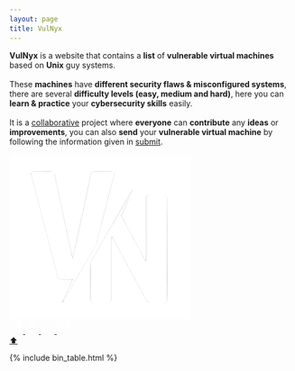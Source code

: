 ```yaml
---
layout: page
title: VulNyx
---
```


<section class="container">
<article id="vm-state">
<b>VulNyx</b> is a website that contains a <b>list</b> of <b>vulnerable virtual machines</b> based on <b>Unix</b> guy systems.
<br>
<br>
These <b>machines</b> have <b>different security flaws & misconfigured systems</b>, there are several <b>difficulty levels (easy, medium and hard)</b>, here you can <b>learn & practice</b> your <b>cybersecurity skills</b> easily.
<br>
<br>
It is a <a href="https://github.com/vulnyx/vulnyx.github.io/graphs/contributors" target="_blank">collaborative</a> project where <b>everyone</b> can <b>contribute</b> any <b>ideas</b> or <b>improvements</b>, you can also <b>send</b> your <b>vulnerable virtual machine</b> by following the information given in <a href="https://vulnyx.github.io/submit/" target="_blank">submit</a>.
<br>
<br>
</article>
<article class="media-info">
  <img class="logo" alt="VulNyx website logo" src="/assets/logo.png">
  <div class="media-links">
  <a title="Submit" href="submit">
    <svg
      xmlns="http://www.w3.org/2000/svg"
      class="icon icon-tabler icon-tabler-send"
      width="24"
      height="24"
      viewBox="0 0 24 24"
      stroke-width="2"
      stroke="#ffffff"
      fill="none"
      stroke-linecap="round"
      stroke-linejoin="round"
    >
      <path stroke="none" d="M0 0h24v24H0z" fill="none" />
      <line x1="10" y1="14" x2="21" y2="3" />
      <path
        d="M21 3l-6.5 18a0.55 .55 0 0 1 -1 0l-3.5 -7l-7 -3.5a0.55 .55 0 0 1 0 -1l18 -6.5"
      />
    </svg>
  </a>
  <a title="Discord" href="https://discord.gg/qdm3bN3Emb" target="_blank">
    <svg
      xmlns="http://www.w3.org/2000/svg"
      class="icon icon-tabler icon-tabler-brand-discord"
      width="24"
      height="24"
      viewBox="0 0 24 24"
      stroke-width="2"
      stroke="#ffffff"
      fill="none"
      stroke-linecap="round"
      stroke-linejoin="round"
    >
      <path stroke="none" d="M0 0h24v24H0z" fill="none" />
      <circle cx="9" cy="12" r="1" />
      <circle cx="15" cy="12" r="1" />
      <path d="M7.5 7.5c3.5 -1 5.5 -1 9 0" />
      <path d="M7 16.5c3.5 1 6.5 1 10 0" />
      <path
        d="M15.5 17c0 1 1.5 3 2 3c1.5 0 2.833 -1.667 3.5 -3c.667 -1.667 .5 -5.833 -1.5 -11.5c-1.457 -1.015 -3 -1.34 -4.5 -1.5l-1 2.5"
      />
      <path
        d="M8.5 17c0 1 -1.356 3 -1.832 3c-1.429 0 -2.698 -1.667 -3.333 -3c-.635 -1.667 -.476 -5.833 1.428 -11.5c1.388 -1.015 2.782 -1.34 4.237 -1.5l1 2.5"
      />
    </svg>
  </a>
  <a title="Twitter" href="https://twitter.com/vulnyx_official" target="_blank">
    <svg
      xmlns="http://www.w3.org/2000/svg"
      class="icon icon-tabler icon-tabler-brand-twitter"
      width="24"
      height="24"
      viewBox="0 0 24 24"
      stroke-width="2"
      stroke="#ffffff"
      fill="none"
      stroke-linecap="round"
      stroke-linejoin="round"
    >
      <path stroke="none" d="M0 0h24v24H0z" fill="none" />
      <path
        d="M22 4.01c-1 .49 -1.98 .689 -3 .99c-1.121 -1.265 -2.783 -1.335 -4.38 -.737s-2.643 2.06 -2.62 3.737v1c-3.245 .083 -6.135 -1.395 -8 -4c0 0 -4.182 7.433 4 11c-1.872 1.247 -3.739 2.088 -6 2c3.308 1.803 6.913 2.423 10.034 1.517c3.58 -1.04 6.522 -3.723 7.651 -7.742a13.84 13.84 0 0 0 .497 -3.753c-.002 -.249 1.51 -2.772 1.818 -4.013z"
      />
    </svg>
  </a>
  <a title="Mail" href="mailto:vulnyx@protonmail.com" target="_blank">
    <svg
      xmlns="http://www.w3.org/2000/svg"
      class="icon icon-tabler icon-tabler-mail"
      width="24"
      height="24"
      viewBox="0 0 24 24"
      stroke-width="2"
      stroke="#ffffff"
      fill="none"
      stroke-linecap="round"
      stroke-linejoin="round"
    >
      <path stroke="none" d="M0 0h24v24H0z" fill="none" />
      <rect x="3" y="5" width="18" height="14" rx="2" />
      <polyline points="3 7 12 13 21 7" />
    </svg>
  </a>
  </div>
</article>
<a href="#" class="bttop">⬆️</a>
</section>

{% include bin_table.html %}
